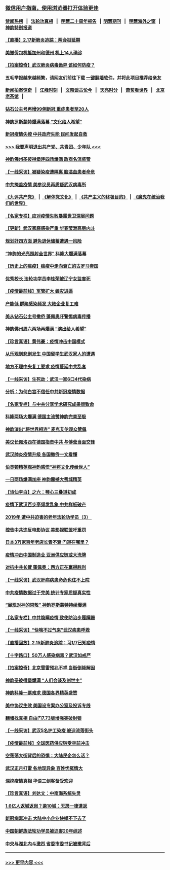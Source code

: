 ### [微信用户指南，使用浏览器打开体验更佳](https://github.com/gfw-breaker/banned-news1/blob/master/indexes/wechat-guide.md?t=0)
#### [禁闻热榜](热点新闻.md?t=0)  &nbsp;&nbsp;|&nbsp;&nbsp; [法轮功真相](https://github.com/gfw-breaker/truth/blob/master/README.md?t=0) &nbsp;&nbsp;|&nbsp;&nbsp; [明慧二十周年报告](https://github.com/gfw-breaker/mh-reports/blob/master/README.md?t=0) &nbsp;&nbsp;|&nbsp;&nbsp;[明慧期刊](https://github.com/gfw-breaker/mh-qikan) &nbsp;&nbsp;|&nbsp;&nbsp; [明慧海外之窗](https://github.com/gfw-breaker/mh-news/blob/master/README.md?t=0) &nbsp;&nbsp;|&nbsp;&nbsp; [神韵特别报道](https://github.com/gfw-breaker/mh-news/blob/master/shenyun.md?t=0)
#### [【直播】2.17新肺炎追踪：两会拟延期](../pages/nf4514/n11875340.md?t=02172244) 
#### [美撤侨包机抵加州和德州 机上14人确诊](../pages/nf4514/n11875333.md?t=02172244) 
#### [【拍案惊奇】武汉肺炎病毒诡异 该如何防疫？](../pages/nf4514/n11873944.md?t=02172244) 
#### 五毛举报越来越频繁，请网友们前往下载 [一键翻墙软件](https://github.com/gfw-breaker/ssr-accounts)，并将此项目推荐给亲友
#### [新闻拍案惊奇](https://github.com/gfw-breaker/banned-news1/blob/master/pages/link4.md) &nbsp;&nbsp;|&nbsp;&nbsp; [江峰时刻](https://github.com/gfw-breaker/banned-news1/blob/master/pages/link4.md) &nbsp;&nbsp;|&nbsp;&nbsp; [文昭谈古论今](https://github.com/gfw-breaker/banned-news1/blob/master/pages/link4.md) &nbsp;&nbsp;|&nbsp;&nbsp; [天亮时分](https://github.com/gfw-breaker/banned-news1/blob/master/pages/link4.md) &nbsp;&nbsp;|&nbsp;&nbsp; [萧茗看世界](https://github.com/gfw-breaker/banned-news1/blob/master/pages/link4.md) &nbsp;&nbsp;|&nbsp;&nbsp; [北京老茶馆](https://github.com/gfw-breaker/banned-news1/blob/master/pages/link4.md) &nbsp;&nbsp;|&nbsp;&nbsp; 
#### [钻石公主号再增99例新冠 重症患者至20人](../pages/nf4514/n11875201.md?t=02172244) 
#### [神韵罗斯蒙特爆满落幕 “文化给人希望”](../pages/nf4514/n11875219.md?t=02172244) 
#### [新冠疫情失控 中共政府失能 民间发起自救](../pages/nf4514/n11874362.md?t=02172244) 
#### [>>> 我要声明退出共产党、共青团、少年队 <<<](https://github.com/begood0513/goodnews/blob/master/quit/letter.md) 
#### [神韵佛州圣彼得堡连四场爆满 政商名流盛赞](../pages/nf4514/n11873912.md?t=02172244) 
#### [【一线采访】被疑染疫遭隔离 脑溢血患者命危](../pages/nf4514/n11874351.md?t=02172244) 
#### [中共掩盖疫情 美参议员再质疑武汉病毒所](../pages/nf4514/n11874344.md?t=02172244) 
#### [《九评共产党》](https://github.com/begood0513/9ping.md/blob/master/README.md) &nbsp;|&nbsp; [《解体党文化》](../../../../jtdwh.md/blob/master/README.md)  &nbsp;|&nbsp; [《共产主义的终极目的》](../../../../gczydzjmd.md/blob/master/README.md) &nbsp;|&nbsp; [《魔鬼在统治我们的世界》](../../../../mgztzwmdsj.md/blob/master/README.md) 
#### [【名家专栏】应对疫情失败暴露世卫深层问题](../pages/nf4514/n11874153.md?t=02172244) 
#### [【更新】武汉家庭感染严重 华春莹泄高层内斗](../pages/nf4514/n11801312.md?t=02172244) 
#### [规划好四方面 避免退休储蓄遭遇一风险](../pages/nf4514/n11862800.md?t=02172244) 
#### [“神韵的光亮照射全世界” 科隆大爆满落幕](../pages/nf4514/n11871622.md?t=02172244) 
#### [【历史上的瘟疫】瘟疫中走向衰亡的古罗马帝国](../pages/nf4514/n11869721.md?t=02172244) 
#### [优秀校长 法轮功学员李桂荣被辽宁女监害死](../pages/nf4514/n11873018.md?t=02172244) 
#### [【疫情最前线】军管扩大 蝗灾进逼](../pages/nf4514/n11873780.md?t=02172244) 
#### [产能低 群聚感染频发 大陆企业复工难](../pages/nf4514/n11873747.md?t=02172244) 
#### [美从钻石公主号撤侨 蓬佩奥吁警惕病毒传播](../pages/nf4514/n11873617.md?t=02172244) 
#### [神韵佛州周六两场再爆满 “演出给人希望”](../pages/nf4514/n11872991.md?t=02172244) 
#### [【珍言真语】黄伟豪：疫情冲击中国模式](../pages/nf4514/n11873482.md?t=02172244) 
#### [从乐观到悲剧发生 中国留学生武汉家人的遭遇](../pages/nf4514/n11873542.md?t=02172244) 
#### [地方不理中央复工要求 疫情蔓延中共乱套](../pages/nf4514/n11869476.md?t=02172244) 
#### [【一线采访】生死劫：武汉一家6口4代染病](../pages/nf4514/n11872460.md?t=02172244) 
#### [分析：为何白宫不信任中共新冠疫情数据](../pages/nf4514/n11872473.md?t=02172244) 
#### [【名家专栏】与中共分享学术研究成果很致命](../pages/nf4514/n11871916.md?t=02172244) 
#### [科隆两场大爆满 德国主流赞神韵完美至极](../pages/nf4514/n11872227.md?t=02172244) 
#### [神韵演出“将世界相连” 麦克艾伦观众赞佩](../pages/nf4514/n11873076.md?t=02172244) 
#### [美议长佩洛西在德国指责中共 与傅莹当面交锋](../pages/nf4514/n11872375.md?t=02172244) 
#### [武汉肺炎疫情升级 各国撤侨一文看懂](../pages/nf4514/n11859313.md?t=02172244) 
#### [伯灵顿精英观神韵感悟“神将文化传给世人”](../pages/nf4514/n11872674.md?t=02172244) 
#### [一日两场爆满加座 神韵震撼大费城精英](../pages/nf4514/n11872629.md?t=02172244) 
#### [【诗仙李白】之六：琴心三叠道初成](../pages/nf4514/n11866593.md?t=02172244) 
#### [疫情下武汉百步亭频发乱象 中共样板破产](../pages/nf4514/n11871457.md?t=02172244) 
#### [2019年 遭中共迫害的老年法轮功学员（3） ](../pages/nf4514/n11830056.md?t=02172244) 
#### [控告中共违反电影协议 美影视联盟吁重罚](../pages/nf4514/n11871820.md?t=02172244) 
#### [日本3万家百年老店长青不衰 门道在哪里？](../pages/nf4514/n11871670.md?t=02172244) 
#### [疫情冲击中国制造业 亚洲供应链或大洗牌](../pages/nf4514/n11871629.md?t=02172244) 
#### [对抗中共长臂 蓬佩奥：西方正在赢得胜利](../pages/nf4514/n11871500.md?t=02172244) 
#### [【一线采访】武汉肝病病患命危也住不上院](../pages/nf4514/n11870591.md?t=02172244) 
#### [中共疫情数据过于完美 统计专家质疑真实性](../pages/nf4514/n11870197.md?t=02172244) 
#### [“展现对神的崇敬” 神韵罗斯蒙特持续爆满](../pages/nf4514/n11871152.md?t=02172244) 
#### [【名家专栏】中共隐瞒疫情 致使防治步履蹒跚](../pages/nf4514/n11870815.md?t=02172244) 
#### [【一线采访】“快喘不过气来”武汉病患呼救](../pages/nf4514/n11870636.md?t=02172244) 
#### [【直播回放】2.15新肺炎追踪：习1/7已知疫情](../pages/nf4514/n11871276.md?t=02172244) 
#### [【十字路口】50万人感染病毒？武汉如戒严](../pages/nf4514/n11870405.md?t=02172244) 
#### [【拍案惊奇】北京雪雷预兆不祥 当街倒毙解因](../pages/nf4514/n11870203.md?t=02172244) 
#### [神韵圣彼得堡爆满 “人们会谈及创世主”](../pages/nf4514/n11871031.md?t=02172244) 
#### [神韵科隆一票难求 德国各界精英盛赞](../pages/nf4514/n11870655.md?t=02172244) 
#### [美中协议生效 美国设专案办公室及投诉专线](../pages/nf4514/n11870266.md?t=02172244) 
#### [翻墙找真相 自由门7.73版增强突破封锁](../pages/nf4514/n11869569.md?t=02172244) 
#### [【一线采访】武汉5名护工染疫 被迫流落街头](../pages/nf4514/n11870054.md?t=02172244) 
#### [【疫情最前线】全球医药供应链受空前冲击](../pages/nf4514/n11869614.md?t=02172244) 
#### [空荡荡大街背后的恐惧：大陆民企怎么活？](../pages/nf4514/n11869676.md?t=02172244) 
#### [武汉正月打雷 各地现异象 百姓忧冤情大](../pages/nf4514/n11869531.md?t=02172244) 
#### [深挖疫情真相 华语三剑客备受欢迎](../pages/nf4514/n11867482.md?t=02172244) 
#### [【珍言真语】刘达文：中南海系统失灵](../pages/nf4514/n11869465.md?t=02172244) 
#### [1.6亿人返城返岗？逾10城：无房一律遣返](../pages/nf4514/n11869360.md?t=02172244) 
#### [新冠病毒冲击 大陆中小企业快撑不下去了](../pages/nf4514/n11869259.md?t=02172244) 
#### [中国朝鲜族法轮功学员被迫害20年综述](../pages/nf4514/n11846618.md?t=02172244) 
#### [中央与湖北内斗激烈 省委市委书记被撤背后](../pages/nf4514/n11868325.md?t=02172244) 

----
#### [ >>> 更早内容 <<< ](../indexes/nf4514-earlier.md)
